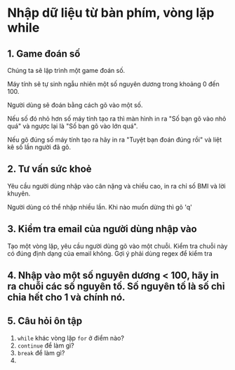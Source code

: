 # Nhập dữ liệu từ bàn phím, vòng lặp while

## 1. Game đoán số
Chúng ta sẽ lập trình một game đoán số.

Máy tính sẽ tự sinh ngẫu nhiên một số nguyên dương trong khoảng 0 đến 100.

Người dùng sẽ đoán bằng cách gõ vào một số.

Nếu số đó nhỏ hơn số máy tính tạo ra thì màn hình in ra "Số bạn gõ vào nhỏ quá" và ngược lại là "Số bạn gõ vào lớn quá".

Nếu gõ đúng số máy tính tạo ra hãy in ra "Tuyệt bạn đoán đúng rồi" và liệt kê số lần người đã gõ.

## 2. Tư vấn sức khoẻ
Yêu cầu người dùng nhập vào cân nặng và chiều cao, in ra chỉ số BMI và lời khuyên.

Người dùng có thể nhập nhiều lần. Khi nào muốn dừng thì gõ 'q'


## 3. Kiểm tra email của người dùng nhập vào
Tạo một vòng lặp, yêu cầu người dùng gõ vào một chuỗi.
Kiểm tra chuỗi này có đúng định dạng của email không.
Gợi ý phải dùng regex để kiểm tra

## 4. Nhập vào một số nguyên dương < 100, hãy in ra chuỗi các số nguyên tố. Số nguyên tố là số chỉ chia hết cho 1 và chính nó.

## 5. Câu hỏi ôn tập

1. ```while``` khác vòng lặp ```for``` ở điểm nào?
2. ```continue``` để làm gì?
3. ```break``` để làm gì?
4. 
